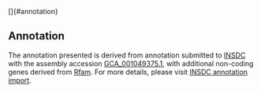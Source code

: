 []{#annotation}

Annotation
----------

The annotation presented is derived from annotation submitted to
[INSDC](http://www.insdc.org) with the assembly accession
[GCA\_001049375.1](http://www.ebi.ac.uk/ena/data/view/GCA_001049375.1),
with additional non-coding genes derived from
[Rfam](http://rfam.xfam.org/). For more details, please visit [INSDC
annotation
import](http://ensemblgenomes.org/info/data/insdc_annotation).
